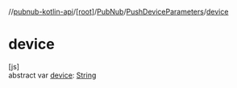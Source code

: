 //[pubnub-kotlin-api](../../../../index.md)/[[root]](../../index.md)/[PubNub](../index.md)/[PushDeviceParameters](index.md)/[device](device.md)

# device

[js]\
abstract var [device](device.md): [String](https://kotlinlang.org/api/latest/jvm/stdlib/kotlin/-string/index.html)
